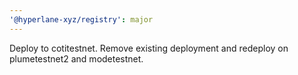 ```yaml
---
'@hyperlane-xyz/registry': major
---
```


Deploy to cotitestnet. Remove existing deployment and redeploy on plumetestnet2 and modetestnet.
